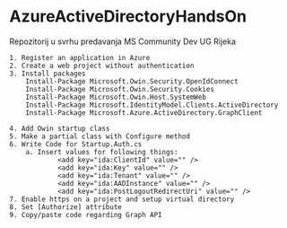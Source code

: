 # AzureActiveDirectoryHandsOn
Repozitorij u svrhu predavanja MS Community Dev UG Rijeka

	1. Register an application in Azure
	2. Create a web project without authentication
	3. Install packages
		Install-Package Microsoft.Owin.Security.OpenIdConnect
		Install-Package Microsoft.Owin.Security.Cookies
		Install-Package Microsoft.Owin.Host.SystemWeb
		Install-Package Microsoft.IdentityModel.Clients.ActiveDirectory
		Install-Package Microsoft.Azure.ActiveDirectory.GraphClient
	
	4. Add Owin startup class
	5. Make a partial class with Configure method
	6. Write Code for Startup.Auth.cs
		a. Insert values for following things:
				<add key="ida:ClientId" value="" />
				<add key="ida:Key" value="" />
				<add key="ida:Tenant" value="" />
				<add key="ida:AADInstance" value="" />
				<add key="ida:PostLogoutRedirectUri" value="" />
	7. Enable https on a project and setup virtual directory
	8. Set [Authorize] attribute
	9. Copy/paste code regarding Graph API
